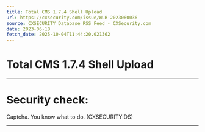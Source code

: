 ```yaml
---
title: Total CMS 1.7.4 Shell Upload
url: https://cxsecurity.com/issue/WLB-2023060036
source: CXSECURITY Database RSS Feed - CXSecurity.com
date: 2023-06-18
fetch_date: 2025-10-04T11:44:20.021362
---
```


# Total CMS 1.7.4 Shell Upload

---

# Security check:

Captcha. You know what to do. (CXSECURITYIDS)

---